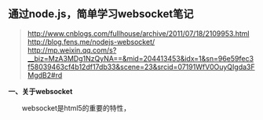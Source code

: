 通过node.js，简单学习websocket笔记
--
> http://www.cnblogs.com/fullhouse/archive/2011/07/18/2109953.html
>http://blog.fens.me/nodejs-websocket/  
>http://mp.weixin.qq.com/s?__biz=MzA3MDg1NzQyNA==&mid=204413453&idx=1&sn=96e59fec3f58039463cf4b12df17db33&scene=23&srcid=07191WfV0OuyQIgda3FMgdB2#rd


**一、关于websocket**

　　websocket是html5的重要的特性，